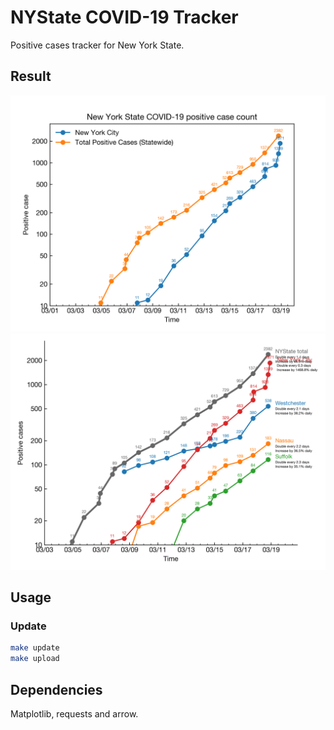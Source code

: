 # NYState COVID-19 Tracker

Positive cases tracker for New York State.

## Result

![](plots/NYState3.png)
![](plots/NYState2.png)

## Usage

### Update

```bash
make update
make upload
```


## Dependencies

Matplotlib, requests and arrow.